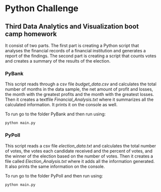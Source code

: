 # Python Challenge

## Third Data Analytics and Visualization boot camp homework

It consist of two parts. The first part is creating a Python script that analyses the financial records of a financial institution and generates a report of the findings. The second part is creating a script that counts votes and creates a summary of the results of the election.

### PyBank

This script reads through a csv file *budget_data.csv* and calculates the total number of months in the data sample, the net amount of profit and losses, the month with the greatest profits and the month with the greatest losses. Then it creates a textfile *Financial_Analysis.txt* where it summarizes all the calculated information. It prints it on the console as well.

To run go to the folder PyBank and then run using:
```
python main.py
```

### PyPoll

This script reads a csv file *election_data.txt* and calculates the total number of votes, the votes each candidate received and the percent of votes, and the winner of the election based on the number of votes. Then it creates a file called *Election_Analysis.txt* where it adds all the information generated. It also prints the same information on the console.

To run go to the folder PyPoll and then run using:
```
python main.py
```
